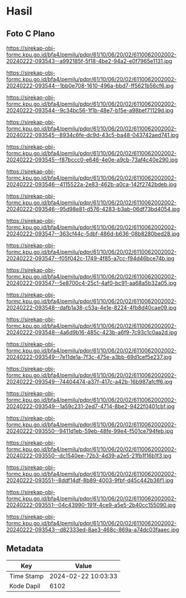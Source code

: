 # Hasil

## Foto C Plano

https://sirekap-obj-formc.kpu.go.id/bfa4/pemilu/pdpr/61/10/06/20/02/6110062002002-20240222-093543--a992185f-5f18-4be2-94a2-e0f7965e1131.jpg

https://sirekap-obj-formc.kpu.go.id/bfa4/pemilu/pdpr/61/10/06/20/02/6110062002002-20240222-093544--1bb0e708-1610-496a-bbd7-ff5621b56cf6.jpg

https://sirekap-obj-formc.kpu.go.id/bfa4/pemilu/pdpr/61/10/06/20/02/6110062002002-20240222-093544--9c34bc56-1f1b-48e7-b15e-a98bef71129d.jpg

https://sirekap-obj-formc.kpu.go.id/bfa4/pemilu/pdpr/61/10/06/20/02/6110062002002-20240222-093545--8934c6fe-dc9d-43c5-ba48-043742aed741.jpg

https://sirekap-obj-formc.kpu.go.id/bfa4/pemilu/pdpr/61/10/06/20/02/6110062002002-20240222-093545--f87bccc0-e646-4e0e-a9cb-73af4c40e290.jpg

https://sirekap-obj-formc.kpu.go.id/bfa4/pemilu/pdpr/61/10/06/20/02/6110062002002-20240222-093546--4115522a-2e83-462b-a0ca-142f2742bdeb.jpg

https://sirekap-obj-formc.kpu.go.id/bfa4/pemilu/pdpr/61/10/06/20/02/6110062002002-20240222-093546--95d98e81-d576-4283-b3ab-06df73bd4054.jpg

https://sirekap-obj-formc.kpu.go.id/bfa4/pemilu/pdpr/61/10/06/20/02/6110062002002-20240222-093547--363cf44c-5dbf-486d-b636-08b8280bed28.jpg

https://sirekap-obj-formc.kpu.go.id/bfa4/pemilu/pdpr/61/10/06/20/02/6110062002002-20240222-093547--f05f042c-1749-4f85-a7cc-f94d46bce74b.jpg

https://sirekap-obj-formc.kpu.go.id/bfa4/pemilu/pdpr/61/10/06/20/02/6110062002002-20240222-093547--5e8700c4-25c1-4af0-bc91-aa68a5b32a05.jpg

https://sirekap-obj-formc.kpu.go.id/bfa4/pemilu/pdpr/61/10/06/20/02/6110062002002-20240222-093548--dafb1a38-c53a-4e1e-8224-4fb8d40cae09.jpg

https://sirekap-obj-formc.kpu.go.id/bfa4/pemilu/pdpr/61/10/06/20/02/6110062002002-20240222-093548--4a6d9b16-485c-423b-a6f9-7c93c1c0aa2d.jpg

https://sirekap-obj-formc.kpu.go.id/bfa4/pemilu/pdpr/61/10/06/20/02/6110062002002-20240222-093549--7e11de1a-7f3c-475e-a3bb-69d1cef5e237.jpg

https://sirekap-obj-formc.kpu.go.id/bfa4/pemilu/pdpr/61/10/06/20/02/6110062002002-20240222-093549--74404474-a37f-417c-a42b-16b987afcff6.jpg

https://sirekap-obj-formc.kpu.go.id/bfa4/pemilu/pdpr/61/10/06/20/02/6110062002002-20240222-093549--1a59c231-2ed7-4714-8be2-9422f0401cbf.jpg

https://sirekap-obj-formc.kpu.go.id/bfa4/pemilu/pdpr/61/10/06/20/02/6110062002002-20240222-093550--9411d1eb-59eb-48fe-99e4-f501ce794feb.jpg

https://sirekap-obj-formc.kpu.go.id/bfa4/pemilu/pdpr/61/10/06/20/02/6110062002002-20240222-093550--dc1540ee-72b3-4d39-a2e5-21fb1f16b1f3.jpg

https://sirekap-obj-formc.kpu.go.id/bfa4/pemilu/pdpr/61/10/06/20/02/6110062002002-20240222-093551--8ddf14df-8b89-4003-9fbf-d45c442b36f1.jpg

https://sirekap-obj-formc.kpu.go.id/bfa4/pemilu/pdpr/61/10/06/20/02/6110062002002-20240222-093551--04c43990-191f-4ce9-a5e5-2b40cc155090.jpg

https://sirekap-obj-formc.kpu.go.id/bfa4/pemilu/pdpr/61/10/06/20/02/6110062002002-20240222-093543--d82333ed-8ae3-468c-869a-a74dc03faaec.jpg


## Metadata

| Key        | Value               |
| ---------- | ------------------- |
| Time Stamp | 2024-02-22 10:03:33 |
| Kode Dapil | 6102                |



